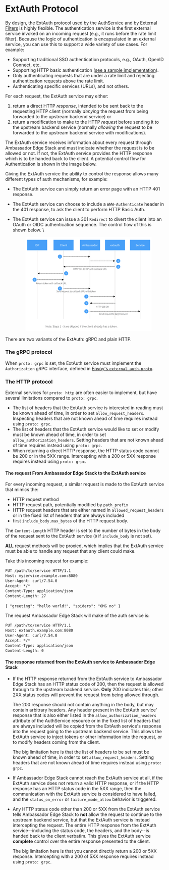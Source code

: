 # ExtAuth Protocol

By design, the ExtAuth protocol used by the [AuthService](authentication-service.md) and by [External Filters](../filters/using-external-filters.md) is highly flexible. The authentication service is the first external service invoked on an incoming request (e.g., it runs before the rate limit filter). Because the logic of authentication is encapsulated in an external service, you can use this to support a wide variety of use cases. For example:

* Supporting traditional SSO authentication protocols, e.g., OAuth, OpenID Connect, etc.
* Supporting HTTP basic authentication ([see a sample implementation](https://github.com/datawire/ambassador-auth-httpbasic)).
* Only authenticating requests that are under a rate limit and rejecting authentication requests above the rate limit.
* Authenticating specific services (URLs), and not others.

For each request, the ExtAuth service may either:

1. return a direct HTTP _response_, intended to be sent back to the requesting HTTP client (normally _denying_ the request from being forwarded to the upstream backend service) or
2. return a modification to make to the HTTP _request_ before sending it to the upstream backend service (normally _allowing_ the request to be forwarded to the upstream backend service with modifications).

The ExtAuth service receives information about every request through Ambassador Edge Stack and must indicate whether the request is to be allowed or not. If not, the ExtAuth service provides the HTTP response which is to be handed back to the client. A potential control flow for Authentication is shown in the image below.

Giving the ExtAuth service the ability to control the response allows many different types of auth mechanisms, for example:

* The ExtAuth service can simply return an error page with an HTTP 401 response.
* The ExtAuth service can choose to include a `WWW-Authenticate` header in the 401 response, to ask the client to perform HTTP Basic Auth.
*   The ExtAuth service can issue a 301 `Redirect` to divert the client into an OAuth or OIDC authentication sequence. The control flow of this is shown below. \


    <figure><img src="../../.gitbook/assets/00 aes 19.png" alt=""><figcaption></figcaption></figure>

There are two variants of the ExtAuth: gRPC and plain HTTP.

### The gRPC protocol

When `proto: grpc` is set, the ExtAuth service must implement the `Authorization` gRPC interface, defined in [Envoy's `external_auth.proto`](https://github.com/emissary-ingress/emissary/blob/master/api/envoy/service/auth/v3/external_auth.proto).

### The HTTP protocol

External services for `proto: http` are often easier to implement, but have several limitations compared to `proto: grpc`.

* The list of headers that the ExtAuth service is interested in reading must be known ahead of time, in order to set `allow_request_headers`. Inspecting headers that are not known ahead of time requires instead using `proto: grpc`.
* The list of headers that the ExtAuth service would like to set or modify must be known ahead of time, in order to set `allow_authorization_headers`. Setting headers that are not known ahead of time requires instead using `proto: grpc`.
* When returning a direct HTTP response, the HTTP status code cannot be 200 or in the 5XX range. Intercepting with a 200 or 5XX response requires instead using `proto: grpc`.

#### The request From Ambassador Edge Stack to the ExtAuth service

For every incoming request, a similar request is made to the ExtAuth service that mimics the:

* HTTP request method
* HTTP request path, potentially modified by `path_prefix`
* HTTP request headers that are either named in `allowed_request_headers` or in the fixed list of headers that are always included
* first `include_body.max_bytes` of the HTTP request body.

The `Content-Length` HTTP header is set to the number of bytes in the body of the request sent to the ExtAuth service (`0` if `include_body` is not set).

**ALL** request methods will be proxied, which implies that the ExtAuth service must be able to handle any request that any client could make.

Take this incoming request for example:

```
PUT /path/to/service HTTP/1.1
Host: myservice.example.com:8080
User-Agent: curl/7.54.0
Accept: */*
Content-Type: application/json
Content-Length: 27

{ "greeting": "hello world!", "spiders": "OMG no" }
```

The request Ambassador Edge Stack will make of the auth service is:

```
PUT /path/to/service HTTP/1.1
Host: extauth.example.com:8080
User-Agent: curl/7.54.0
Accept: */*
Content-Type: application/json
Content-Length: 0
```

#### The response returned from the ExtAuth service to Ambassador Edge Stack

*   If the HTTP response returned from the ExtAuth service to Ambassador Edge Stack has an HTTP status code of 200, then the request is allowed through to the upstream backend service. **Only** 200 indicates this; other 2XX status codes will prevent the request from being allowed through.

    The 200 response should not contain anything in the body, but may contain arbitrary headers. Any header present in the ExtAuth service' response that is also either listed in the `allow_authorization_headers` attribute of the AuthService resource or in the fixed list of headers that are always included will be copied from the ExtAuth service's response into the request going to the upstream backend service. This allows the ExtAuth service to inject tokens or other information into the request, or to modify headers coming from the client.

    The big limitation here is that the list of headers to be set must be known ahead of time, in order to set `allow_request_headers`. Setting headers that are not known ahead of time requires instead using `proto: grpc`.
* If Ambassador Edge Stack cannot reach the ExtAuth service at all, if the ExtAuth service does not return a valid HTTP response, or if the HTTP response has an HTTP status code in the 5XX range, then the communication with the ExtAuth service is considered to have failed, and the `status_on_error` or `failure_mode_allow` behavior is triggered.
*   Any HTTP status code other than 200 or 5XX from the ExtAuth service tells Ambassador Edge Stack to **not** allow the request to continue to the upstream backend service, but that the ExtAuth service is instead intercepting the request. The entire HTTP response from the ExtAuth service--including the status code, the headers, and the body--is handed back to the client verbatim. This gives the ExtAuth service **complete** control over the entire response presented to the client.

    The big limitation here is that you cannot directly return a 200 or 5XX response. Intercepting with a 200 of 5XX response requires instead using `proto: grpc`.
